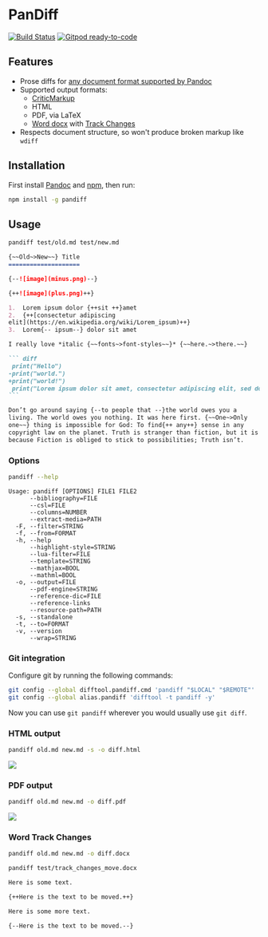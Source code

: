 # PanDiff

[![Build Status](https://travis-ci.org/davidar/pandiff.svg?branch=master)](https://travis-ci.org/davidar/pandiff)
[![Gitpod ready-to-code](https://img.shields.io/badge/Gitpod-ready--to--code-blue?logo=gitpod)](https://gitpod.io/#https://github.com/davidar/pandiff)

## Features

- Prose diffs for [any document format supported by Pandoc](https://pandoc.org/MANUAL.html)
- Supported output formats:
  - [CriticMarkup](http://criticmarkup.com/)
  - HTML
  - PDF, via LaTeX
  - [Word docx](https://en.wikipedia.org/wiki/Office_Open_XML) with [Track Changes](https://support.office.com/en-us/article/track-changes-in-word-197ba630-0f5f-4a8e-9a77-3712475e806a)
- Respects document structure, so won't produce broken markup like `wdiff`

## Installation

First install [Pandoc](https://pandoc.org/installing.html) and [npm](https://www.npmjs.com/get-npm), then run:

```sh
npm install -g pandiff
```

## Usage

```sh
pandiff test/old.md test/new.md
```

````markdown
{~~Old~>New~~} Title
====================

{--![image](minus.png)--}

{++![image](plus.png)++}

1.  Lorem ipsum dolor {++sit ++}amet
2.  {++[consectetur adipiscing
elit](https://en.wikipedia.org/wiki/Lorem_ipsum)++}
3.  Lorem{-- ipsum--} dolor sit amet

I really love *italic {~~fonts~>font-styles~~}* {~~here.~>there.~~}

``` diff
 print("Hello")
-print("world.")
+print("world!")
 print("Lorem ipsum dolor sit amet, consectetur adipiscing elit, sed do eiusmod tempor incididunt")
```

Don’t go around saying {--to people that --}the world owes you a
living. The world owes you nothing. It was here first. {~~One~>Only
one~~} thing is impossible for God: To find{++ any++} sense in any
copyright law on the planet. Truth is stranger than fiction, but it is
because Fiction is obliged to stick to possibilities; Truth isn’t.
````

### Options

```sh
pandiff --help
```

```
Usage: pandiff [OPTIONS] FILE1 FILE2
      --bibliography=FILE
      --csl=FILE
      --columns=NUMBER
      --extract-media=PATH
  -F, --filter=STRING
  -f, --from=FORMAT
  -h, --help
      --highlight-style=STRING
      --lua-filter=FILE
      --template=STRING
      --mathjax=BOOL
      --mathml=BOOL
  -o, --output=FILE
      --pdf-engine=STRING
      --reference-dic=FILE
      --reference-links
      --resource-path=PATH
  -s, --standalone
  -t, --to=FORMAT
  -v, --version
      --wrap=STRING
```

### Git integration

Configure git by running the following commands:

```sh
git config --global difftool.pandiff.cmd 'pandiff "$LOCAL" "$REMOTE"'
git config --global alias.pandiff 'difftool -t pandiff -y'
```

Now you can use `git pandiff` wherever you would usually use `git diff`.

### HTML output

```sh
pandiff old.md new.md -s -o diff.html
```

[![](test/diff.html.png)](https://rawgit.com/davidar/pandiff/master/test/diff.html)

### PDF output

```sh
pandiff old.md new.md -o diff.pdf
```

[![](test/diff.pdf.png)](https://rawgit.com/davidar/pandiff/master/test/diff.pdf)

### Word Track Changes

```sh
pandiff old.md new.md -o diff.docx
```

```sh
pandiff test/track_changes_move.docx
```

```markdown
Here is some text.

{++Here is the text to be moved.++}

Here is some more text.

{--Here is the text to be moved.--}
```
